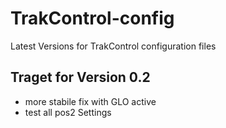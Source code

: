 # TrakControl-config
Latest Versions for TrakControl configuration files


## Traget for Version 0.2
- more stabile fix with GLO active 
- test all pos2 Settings 
